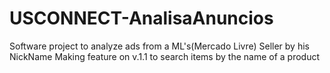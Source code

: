 # USCONNECT-AnalisaAnuncios

 Software project to analyze ads from a ML's(Mercado Livre) Seller by his NickName
 Making feature on v.1.1 to search items by the name of a product
